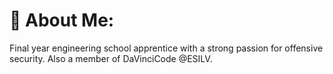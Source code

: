 # 💫 About Me:
Final year engineering school apprentice with a strong passion for offensive security. Also a member of DaVinciCode @ESILV.
